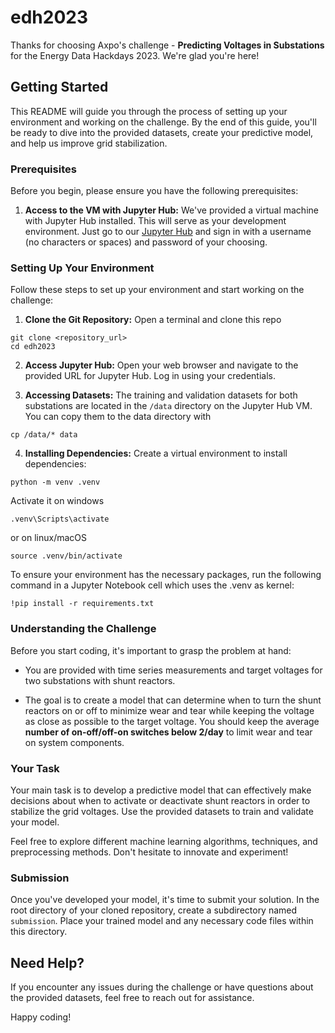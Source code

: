 # edh2023
Thanks for choosing Axpo's challenge - **Predicting Voltages in Substations** for the Energy Data Hackdays 2023. We're glad you're here!

## Getting Started

This README will guide you through the process of setting up your environment and working on the challenge. By the end of this guide, you'll be ready to dive into the provided datasets, create your predictive model, and help us improve grid stabilization.

### Prerequisites

Before you begin, please ensure you have the following prerequisites:

1. **Access to the VM with Jupyter Hub:** We've provided a virtual machine with Jupyter Hub installed. This will serve as your development environment. Just go to our [Jupyter Hub](jupyterhub.com) and sign in with a username (no characters or spaces) and password of your choosing.

### Setting Up Your Environment

Follow these steps to set up your environment and start working on the challenge:

1. **Clone the Git Repository:**
Open a terminal and clone this repo
```console
git clone <repository_url>
cd edh2023
```

2. **Access Jupyter Hub:**
Open your web browser and navigate to the provided URL for Jupyter Hub. Log in using your credentials.

3. **Accessing Datasets:**
The training and validation datasets for both substations are located in the `/data` directory on the Jupyter Hub VM. You can copy them to the data directory with 
```console
cp /data/* data
```

4. **Installing Dependencies:**
Create a virtual environment to install dependencies:
```console
python -m venv .venv
```
Activate it on windows
```console
.venv\Scripts\activate
```
or on linux/macOS
```console
source .venv/bin/activate
```
To ensure your environment has the necessary packages, run the following command in a Jupyter Notebook cell which uses the .venv as kernel:

```console
!pip install -r requirements.txt
```

### Understanding the Challenge

Before you start coding, it's important to grasp the problem at hand:

- You are provided with time series measurements and target voltages for two substations with shunt reactors.

- The goal is to create a model that can determine when to turn the shunt reactors on or off to minimize wear and tear while keeping the voltage as close as possible to the target voltage. You should keep the average **number of on-off/off-on switches below 2/day** to limit wear and tear on system components.

### Your Task

Your main task is to develop a predictive model that can effectively make decisions about when to activate or deactivate shunt reactors in order to stabilize the grid voltages. Use the provided datasets to train and validate your model.

Feel free to explore different machine learning algorithms, techniques, and preprocessing methods. Don't hesitate to innovate and experiment!

### Submission

Once you've developed your model, it's time to submit your solution. In the root directory of your cloned repository, create a subdirectory named `submission`. Place your trained model and any necessary code files within this directory.

## Need Help?

If you encounter any issues during the challenge or have questions about the provided datasets, feel free to reach out for assistance. 

Happy coding!
